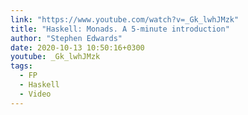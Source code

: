 ```yaml
---
link: "https://www.youtube.com/watch?v=_Gk_lwhJMzk"
title: "Haskell: Monads. A 5-minute introduction"
author: "Stephen Edwards"
date: 2020-10-13 10:50:16+0300
youtube: _Gk_lwhJMzk
tags:
  - FP
  - Haskell
  - Video
---
```

